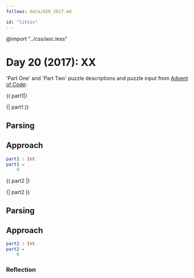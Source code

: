 ```yaml
---
follows: data/d20_2017.md

id: "litvis"
---
```


@import "../css/aoc.less"

# Day 20 (2017): XX

'Part One' and 'Part Two' puzzle descriptions and puzzle input from [Advent of Code](https://adventofcode.com/2017/day/20):

{( part1|}

{| part1 )}

## Parsing

## Approach

```elm {l r}
part1 : Int
part1 =
    0
```

{( part2 |}

{| part2 )}

## Parsing

## Approach

```elm {l r}
part2 : Int
part2 =
    0
```

### Reflection
